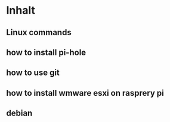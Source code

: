 # Inhalt
## Linux commands
## how to install pi-hole
## how to use git
## how to install wmware esxi on rasprery pi
## debian
